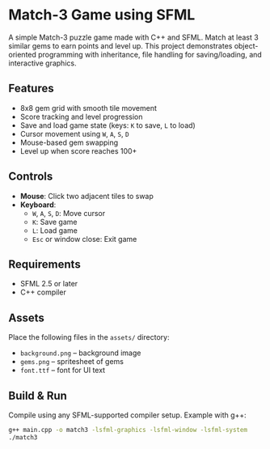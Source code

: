 # Match-3 Game using SFML

A simple Match-3 puzzle game made with C++ and SFML. Match at least 3 similar gems to earn points and level up. This project demonstrates object-oriented programming with inheritance, file handling for saving/loading, and interactive graphics.

## Features
- 8x8 gem grid with smooth tile movement
- Score tracking and level progression
- Save and load game state (keys: `K` to save, `L` to load)
- Cursor movement using `W`, `A`, `S`, `D`
- Mouse-based gem swapping
- Level up when score reaches 100+

## Controls
- **Mouse**: Click two adjacent tiles to swap
- **Keyboard**:
  - `W`, `A`, `S`, `D`: Move cursor
  - `K`: Save game
  - `L`: Load game
  - `Esc` or window close: Exit game

## Requirements
- SFML 2.5 or later
- C++ compiler

## Assets
Place the following files in the `assets/` directory:
- `background.png` – background image
- `gems.png` – spritesheet of gems
- `font.ttf` – font for UI text

## Build & Run
Compile using any SFML-supported compiler setup. Example with g++:
```bash
g++ main.cpp -o match3 -lsfml-graphics -lsfml-window -lsfml-system
./match3
